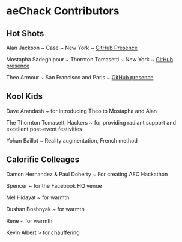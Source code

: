 aeChack Contributors
====================

## Hot Shots

Alan Jackson ~ Case ~ New York ~ [GitHub Presence ]( https://github.com/alnjxn )

Mostapha Sadeghipour ~ Thornton Tomasetti ~ New York ~ [GitHub presence]( https://github.com/mostaphaRoudsari )

Theo Armour ~ San Francisco and Paris ~ [GitHub presence]( http://theo-armour.github.io )


## Kool Kids

Dave Arandash ~ for introducing Theo to Mostapha and Alan

The Thornton Tomasetti Hackers ~ for providing radiant support and excellent post-event festivities

Yohan Baillot ~ Reality augmentation, French method 

## Calorific Colleages

Damon Hernandez & Paul Doherty ~  For creating AEC Hackathon

Spencer ~ for the Facebook HQ venue

Mel Hidayat ~ for warmth

Dushan Boshnyak ~ for warmth

Rene ~ for warmth

Kevin Albert > for chauffering



